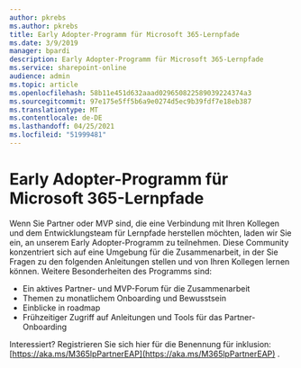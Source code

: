 ```yaml
---
author: pkrebs
ms.author: pkrebs
title: Early Adopter-Programm für Microsoft 365-Lernpfade
ms.date: 3/9/2019
manager: bpardi
description: Early Adopter-Programm für Microsoft 365-Lernpfade
ms.service: sharepoint-online
audience: admin
ms.topic: article
ms.openlocfilehash: 58b11e451d632aaad029650822589039224374a3
ms.sourcegitcommit: 97e175e5ff5b6a9e0274d5ec9b39fdf7e18eb387
ms.translationtype: MT
ms.contentlocale: de-DE
ms.lasthandoff: 04/25/2021
ms.locfileid: "51999481"
---
```

# <a name="microsoft-365-learning-pathways-early-adopter-program"></a>Early Adopter-Programm für Microsoft 365-Lernpfade

Wenn Sie Partner oder MVP sind, die eine Verbindung mit Ihren Kollegen und dem Entwicklungsteam für Lernpfade herstellen möchten, laden wir Sie ein, an unserem Early Adopter-Programm zu teilnehmen. Diese Community konzentriert sich auf eine Umgebung für die Zusammenarbeit, in der Sie Fragen zu den folgenden Anleitungen stellen und von Ihren Kollegen lernen können. Weitere Besonderheiten des Programms sind:  
- Ein aktives Partner- und MVP-Forum für die Zusammenarbeit 
- Themen zu monatlichem Onboarding und Bewusstsein 
- Einblicke in roadmap 
- Frühzeitiger Zugriff auf Anleitungen und Tools für das Partner-Onboarding 

Interessiert? Registrieren Sie sich hier für die Benennung für inklusion: [https://aka.ms/M365lpPartnerEAP](https://aka.ms/M365lpPartnerEAP) .   

